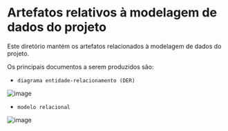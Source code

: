 # Artefatos relativos à modelagem de dados do projeto

Este diretório mantém os artefatos relacionados à modelagem de dados do projeto. 

Os principais documentos a serem produzidos são:


* `diagrama entidade-relacionamento (DER)`

![image](https://github.com/ICEI-PUC-Minas-PMV-SI/pmv-si-2024-1-pe2-t1-processos-de-negocios-biblioteca/assets/142272104/87a94456-c091-4eaf-b383-a3de1b39817b)

* `modelo relacional`

![image](https://github.com/ICEI-PUC-Minas-PMV-SI/pmv-si-2024-1-pe2-t1-processos-de-negocios-biblioteca/assets/142272104/423a1ab5-bfa5-4699-9d1d-e6e7f5d26e03)

